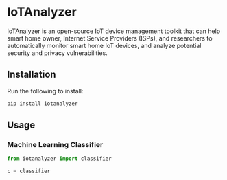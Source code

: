 # IoTAnalyzer

IoTAnalyzer is an open-source IoT device management toolkit that can help smart home owner, Internet Service Providers (ISPs), and researchers to automatically monitor smart home IoT devices, and analyze potential security and privacy vulnerabilities.

## Installation

Run the following to install:

```python
pip install iotanalyzer
```

## Usage

### Machine Learning Classifier

```python
from iotanalyzer import classifier

c = classifier
```

